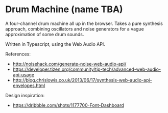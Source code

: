 # Drum Machine (name TBA)

A four-channel drum machine all up in the browser. Takes a pure synthesis approach, combining oscillators and noise generators for a vague approximation of some drum sounds.

Written in Typescript, using the Web Audio API.

References:
*  http://noisehack.com/generate-noise-web-audio-api/
*  https://developer.tizen.org/community/tip-tech/advanced-web-audio-api-usage
*  http://blog.chrislowis.co.uk/2013/06/17/synthesis-web-audio-api-envelopes.html

Design inspiration:
*  https://dribbble.com/shots/1177700-Font-Dashboard